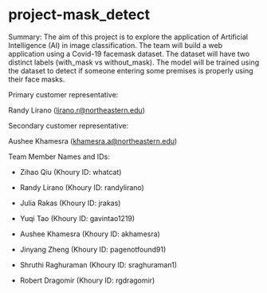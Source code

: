 # project-mask_detect
Summary: The aim of this project is to explore the application of Artificial Intelligence (AI) in image classification. The team will build a web application using a Covid-19 facemask dataset. The dataset will have two distinct labels (with_mask vs without_mask). The model will be trained using the dataset to detect if someone entering some premises is properly using their face masks.

Primary customer representative: 

Randy Lirano (lirano.r@northeastern.edu)

Secondary customer representative: 

Aushee Khamesra (khamesra.a@northeastern.edu)

Team Member Names and IDs:

* Zihao Qiu (Khoury ID: whatcat)

* Randy Lirano (Khoury ID: randylirano)

* Julia Rakas (Khoury ID: jrakas)

* Yuqi Tao (Khoury ID: gavintao1219)

* Aushee Khamesra (Khoury ID: akhamesra)

* Jinyang Zheng (Khoury ID: pagenotfound91)

* Shruthi Raghuraman (Khoury ID: sraghuraman1)

* Robert Dragomir (Khoury ID: rgdragomir)

